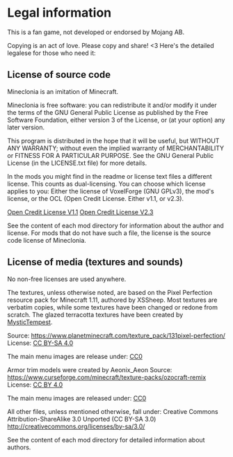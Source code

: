 # Legal information
This is a fan game, not developed or endorsed by Mojang AB.

Copying is an act of love. Please copy and share! <3
Here's the detailed legalese for those who need it:

## License of source code
Mineclonia is an imitation of Minecraft.

Mineclonia is free software: you can redistribute it and/or modify it under the
terms of the GNU General Public License as published by the Free Software
Foundation, either version 3 of the License, or (at your option) any later
version.

This program is distributed in the hope that it will be useful, but WITHOUT ANY
WARRANTY; without even the implied warranty of MERCHANTABILITY or FITNESS FOR A
PARTICULAR PURPOSE. See the GNU General Public License (in the LICENSE.txt file)
for more details.

In the mods you might find in the readme or license text files a different
license. This counts as dual-licensing. You can choose which license applies to
you: Either the license of VoxelForge (GNU GPLv3), the mod's license, or the OCL (Open Credit License. Either v1.1, or v2.3).

[Open Credit License V1.1](https://github.com/DragonWrangler1/OCL-1.1-License)
[Open Credit License V2.3](https://github.com/DragonWrangler1/OCL-2.3-License)

See the content of each mod directory for information about the author and
license. For mods that do not have such a file, the license is the source code
license of Mineclonia.

## License of media (textures and sounds)
No non-free licenses are used anywhere.

The textures, unless otherwise noted, are based on the Pixel Perfection resource
pack for Minecraft 1.11, authored by XSSheep. Most textures are verbatim copies,
while some textures have been changed or redone from scratch. The glazed
terracotta textures have been created by
[MysticTempest](https://github.com/MysticTempest).

Source: <https://www.planetminecraft.com/texture_pack/131pixel-perfection/>
License: [CC BY-SA 4.0](http://creativecommons.org/licenses/by-sa/4.0/)

The main menu images are release under:
[CC0](https://creativecommons.org/publicdomain/zero/1.0/)

Armor trim models were created by Aeonix_Aeon
Source: <https://www.curseforge.com/minecraft/texture-packs/ozocraft-remix>
License: [CC BY 4.0](https://creativecommons.org/licenses/by/4.0/)

The main menu images are released under: [CC0](https://creativecommons.org/publicdomain/zero/1.0/)

All other files, unless mentioned otherwise, fall under:
Creative Commons Attribution-ShareAlike 3.0 Unported (CC BY-SA 3.0)
<http://creativecommons.org/licenses/by-sa/3.0/>

See the content of each mod directory for detailed information about authors.
